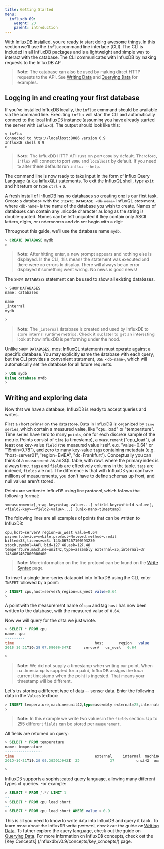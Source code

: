 ```yaml
---
title: Getting Started
menu:
  influxdb_09:
    weight: 20
    parent: introduction
---
```


With [InfluxDB installed](/influxdb/v0.9/introduction/installation), you're ready to start doing awesome things.
In this section we'll use the `influx` command line interface (CLI).
The CLI is included in all InfluxDB packages and is a lightweight and simple way to interact with the database.
The CLI communicates with InfluxDB by making requests to the InfluxDB API.


> **Note:** The database can also be used by making direct HTTP requests to the API.
See [Writing Data](/influxdb/v0.9/guides/writing_data/) and [Querying Data](/influxdb/v0.9/guides/querying_data/) for examples.

## Logging in and creating your first database
If you've installed InfluxDB locally, the `influx` command should be available via the command line.
Executing `influx` will start the CLI and automatically connect to the local InfluxDB instance (assuming you have already started the server with `influxd`).
The output should look like this:

```shell
$ influx
Connected to http://localhost:8086 version 0.9
InfluxDB shell 0.9
> 
```

> **Note:** The InfluxDB HTTP API runs on port `8086` by default.
Therefore, `influx` will connect to port `8086` and `localhost` by default.
If you need to alter these defaults run `influx --help`.

The command line is now ready to take input in the form of Influx Query Language (a.k.a InfluxQL) statements.
To exit the InfluxQL shell, type `exit` and hit return or type `ctrl` + `D`.

A fresh install of InfluxDB has no databases so creating one is our first task.
Create a database with the `CREATE DATABASE <db-name>` InfluxQL statement, where `<db-name>` is the name of the database you wish to create.
Names of databases can contain any unicode character as long as the string is double-quoted.
Names can be left unquoted if they contain only ASCII letters, digits, or underscores and do not begin with a digit.

Throughout this guide, we'll use the database name `mydb`.

```sql
> CREATE DATABASE mydb
> 
```

> **Note:** After hitting enter, a new prompt appears and nothing else is displayed.
In the CLI, this means the statement was executed and there were no errors to display.
There will always be an error displayed if something went wrong.
No news is good news!

The `SHOW DATABASES` statement can be used to show all existing databases.

```sql
> SHOW DATABASES
name: databases
---------------
name
_internal
mydb

> 
```

> **Note:** The `_internal` database is created and used by InfluxDB to store internal runtime metrics.
Check it out later to get an interesting look at how InfluxDB is performing under the hood.

Unlike `SHOW DATABASES`, most InfluxQL statements must operate against a specific database.
You may explicitly name the database with each query, but the CLI provides a convenient statement, `USE <db-name>`, which will automatically set the database for all future requests.

```sql
> USE mydb
Using database mydb
> 
```

## Writing and exploring data

Now that we have a database, InfluxDB is ready to accept queries and writes.

First a short primer on the datastore.
Data in InfluxDB is organized by `time series`, which contain a measured value, like "cpu_load" or "temperature".
Time series have zero to many `points`, one for each discrete sample of the metric.
Points consist of `time` (a timestamp), a `measurement` ("cpu_load"), at least one key-value `field` (the measured value itself, e.g.
"value=0.64" or "15min=0.78"), and zero to many key-value `tags` containing metadata (e.g.
"host=server01", "region=EMEA", "dc=Frankfurt").
Conceptually you can think of a `measurement` as an SQL table, with rows where the primary index is always time.
`tags` and `fields` are effectively columns in the table.
`tags` are indexed, `fields` are not.
The difference is that with InfluxDB you can have millions of measurements, you don't have to define schemas up front, and null values aren't stored.

Points are written to InfluxDB using line protocol, which follows the following format:

```
<measurement>[,<tag-key>=<tag-value>...] <field-key>=<field-value>[,<field2-key>=<field2-value>...] [unix-nano-timestamp]
```

The following lines are all examples of points that can be written to InfluxDB:

```
cpu,host=serverA,region=us_west value=0.64
payment,device=mobile,product=Notepad,method=credit billed=33,licenses=3i 1434067467100293230
stock,symbol=AAPL bid=127.46,ask=127.48
temperature,machine=unit42,type=assembly external=25,internal=37 1434067467000000000
```

> **Note:** More information on the line protocol can be found on the [Write Syntax](/influxdb/v0.9/write_protocols/write_syntax/) page.

To insert a single time-series datapoint into InfluxDB using the CLI, enter `INSERT` followed by a point:

```sql
> INSERT cpu,host=serverA,region=us_west value=0.64
>
```

A point with the measurement name of `cpu` and tag `host` has now been written to the database, with the measured value of `0.64`.

Now we will query for the data we just wrote.

```sql
> SELECT * FROM cpu
name: cpu
---------
time		    	                     host     	region   value
2015-10-21T19:28:07.580664347Z  	serverA	  us_west	0.64

> 
```

> **Note:** We did not supply a timestamp when writing our point.
When no timestamp is supplied for a point, InfluxDB assigns the local current timestamp when the point is ingested.
That means your timestamp will be different.

Let's try storing a different type of data -- sensor data.
Enter the following data in the `Values` textbox:

```sql
> INSERT temperature,machine=unit42,type=assembly external=25,internal=37
>
```

> **Note:** In this example we write two values in the `fields` section.
Up to 255 different `fields` can be stored per `measurement`.


All fields are returned on query:

```sql
> SELECT * FROM temperature
name: temperature
-----------------
time		                        	 external	  internal	machine	type
2015-10-21T19:28:08.385013942Z  25	        	37     		unit42  assembly

> 
```

InfluxDB supports a sophisticated query language, allowing many different types of queries.
For example:

```sql
> SELECT * FROM /.*/ LIMIT 1
--
> SELECT * FROM cpu_load_short
--
> SELECT * FROM cpu_load_short WHERE value > 0.9
```

This is all you need to know to write data into InfluxDB and query it back.
To learn more about the InfluxDB write protocol, check out the guide on [Writing Data](/influxdb/v0.9/guides/writing_data/).
To futher explore the query language, check out the guide on [Querying Data](/influxdb/v0.9/guides/querying_data/).
For more information on InfluxDB concepts, check out the [Key Concepts]
(/influxdb/v0.9/concepts/key_concepts/) page.

